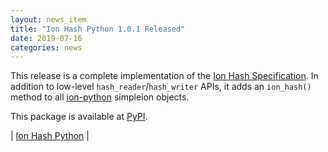 ```yaml
---
layout: news_item
title: "Ion Hash Python 1.0.1 Released"
date: 2019-07-16
categories: news
---
```

This release is a complete implementation of the [Ion Hash Specification](https://amazon-ion.github.io/ion-hash/docs/spec.html). In addition to low-level `hash_reader`/`hash_writer` APIs, it adds an `ion_hash()` method to all [ion-python](https://github.com/amazon-ion/ion-python) simpleion objects.

This package is available at [PyPI](https://pypi.org/project/ionhash/).

| [Ion Hash Python](https://github.com/amazon-ion/ion-hash-python) |

